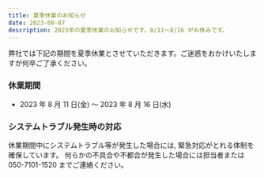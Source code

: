 ```yaml
---
title: 夏季休業のお知らせ
date: 2023-08-07
description: 2023年の夏季休業のお知らせです。8/11〜8/16 がお休みです。
---
```


弊社では下記の期間を夏季休業とさせていただきます。ご迷惑をおかけいたしますが何卒ご了承ください。

### 休業期間

- 2023 年 8 月 11 日(金) 〜 2023 年 8 月 16 日(水)

### システムトラブル発生時の対応

休業期間中にシステムトラブル等が発生した場合には, 緊急対応がとれる体制を確保しています。
何らかの不具合や不都合が発生した場合には担当者または 050-7101-1520 までご連絡ください。

